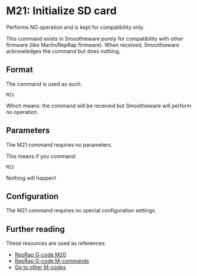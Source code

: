 
# M21: Initialize SD card

Performs NO operation and is kept for compatibility only.

This command exists in Smoothieware purely for compatibility with other firmware (like Marlin/RepRap firmware). When received, Smoothieware acknowledges the command but does nothing.

## Format

The command is used as such:

```plaintext
M21
```

Which means: the command will be received but Smoothieware will perform no operation.

## Parameters

The M21 command requires no parameters.

This means if you command:

```plaintext
M21
```

Nothing will happen!

## Configuration

The M21 command requires no special configuration settings.

## Further reading

These resources are used as references:
* [RepRap G-code M20](http://reprap.org/wiki/G-code#M20:_List_SD_card)
* [RepRap G-code M-commands](http://reprap.org/wiki/G-code#M-commands)
* [Go to other M-codes](supported-g-codes)
